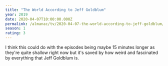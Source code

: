 ```yaml
---
title: "The World According to Jeff Goldblum"
year: 2019
date: 2020-04-07T10:00:00.000Z
permalink: /almanac/tv/2020-04-07-the-world-according-to-jeff-goldblum/index.html
season: 1
rating: 3
---
```


I think this could do with the episodes being maybe 15 minutes longer as they're quite shallow right now but it's saved by how weird and fascinated by everything that Jeff Goldblum is.